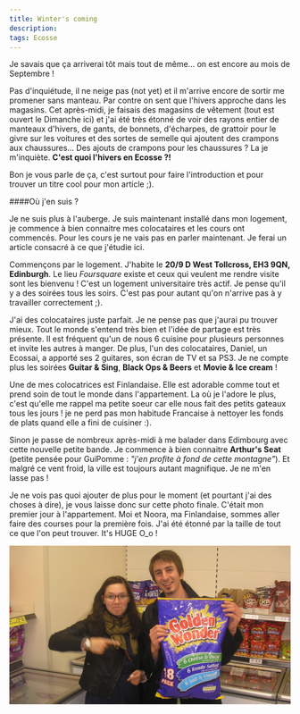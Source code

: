 ```yaml
---
title: Winter's coming
description: 
tags: Ecosse
---
```

Je savais que ça arriverai tôt mais tout de même... on est encore au mois de Septembre ! 

Pas d'inquiétude, il ne neige pas (not yet) et il m'arrive encore de sortir me promener sans manteau. Par contre on sent que l'hivers approche dans les magasins. Cet après-midi, je faisais des magasins de vêtement (tout est ouvert le Dimanche ici) et j'ai été très étonné de voir des rayons entier de manteaux d'hivers, de gants, de bonnets, d'écharpes, de grattoir pour le givre sur les voitures et des sortes de semelle qui ajoutent des crampons aux chaussures... Des ajouts de crampons pour les chaussures ? La je m'inquiète. **C'est quoi l'hivers en Ecosse ?!** 

Bon je vous parle de ça, c'est surtout pour faire l'introduction et pour trouver un titre cool pour mon article ;). 

####Où j'en suis ? 

Je ne suis plus à l'auberge. Je suis maintenant installé dans mon logement, je commence à bien connaitre mes colocataires et les cours ont commencés. 
Pour les cours je ne vais pas en parler maintenant. Je ferai un article consacré à ce que j'étudie ici. 

Commençons par le logement. J'habite le **20/9 D West Tollcross, EH3 9QN, Edinburgh**. Le lieu *Foursquare* existe et ceux qui veulent me rendre visite sont les bienvenu ! C'est un logement universitaire très actif. Je pense qu'il y a des soirées tous les soirs. C'est pas pour autant qu'on n'arrive pas à y travailler correctement ;). 

J'ai des colocataires juste parfait. Je ne pense pas que j'aurai pu trouver mieux. Tout le monde s'entend très bien et l'idée de partage est très présente. Il est fréquent qu'un de nous 6 cuisine pour plusieurs personnes et invite les autres à manger. De plus, l'un des colocataires, Daniel, un Ecossai, a apporté ses 2 guitares, son écran de TV et sa PS3. Je ne compte plus les soirées **Guitar & Sing**, **Black Ops & Beers** et **Movie & Ice cream** ! 

Une de mes colocatrices est Finlandaise. Elle est adorable comme tout et prend soin de tout le monde dans l'appartement. La où je l'adore le plus, c'est qu'elle me rappel ma petite soeur car elle nous fait des petits gateaux tous les jours ! je ne perd pas mon habitude Francaise à nettoyer les fonds de plats quand elle a fini de cuisiner :). 

Sinon je passe de nombreux après-midi à me balader dans Edimbourg avec cette nouvelle petite bande. Je commence à bien connaitre **Arthur's Seat** (petite pensée pour GuiPomme : *"j'en profite à fond de cette montagne"*). Et malgré ce vent froid, la ville est toujours autant magnifique. Je ne m'en lasse pas ! 

Je ne vois pas quoi ajouter de plus pour le moment (et pourtant j'ai des choses à dire), je vous laisse donc sur cette photo finale. C'était mon premier jour à l'appartement. Moi et Noora, ma Finlandaise, sommes aller faire des courses pour la première fois. J'ai été étonné par la taille de tout ce que l'on peut trouver. It's HUGE O_o ! 

<img src="/files/grosPaquetChips.jpg" title="Un immense paquet de chips" style="display: block; margin-right: auto; margin-left: auto;" />

